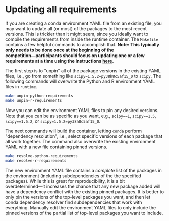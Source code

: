 # Updating all requirements

If you are creating a conda environment YAML file from an existing file, you may want to update all (or most) of the packages to the most recent versions. This is trickier than it might seem, since you ideally want to compile the requirements from inside the runtime container. The `Makefile` contains a few helpful commands to accomplish that. **Note: This typically only needs to be done once at the beginning of the competition―participants should focus on updating one or a few requirements at a time using the instructions [here](../README.md/#2-updating-the-runtime-packages).**

The first step is to "unpin" all of the package versions in the existing YAML files, i.e., go from something like `scipy=1.5.2=py38h8c5af15_0` to `scipy`. The following commands will overwrite the Python and R environment YAML files in `runtime`.

```bash
make unpin-python-requirements
make unpin-r-requirements
```

Now you can edit the environment YAML files to pin any desired versions. Note that you can be as specific as you want, e.g., `scipy==1`, `scipy==1.5`, `scipy==1.5.2`, or `scipy=1.5.2=py38h8c5af15_0`.

The next commands will build the container, letting `conda` perform "dependency resolution", i.e., select specific versions of each package that all work together. The command also overwrite the existing environment YAML with a new file containing pinned versions.

```bash
make resolve-python-requirements
make resolve-r-requirements
```

The new environment YAML file contains a _complete_ list of the packages in the environment (including subdependencies of the the specified packages). While this is great for reproducibility, it is a bit overdetermined―it increases the chance that any new package added will have a dependency conflict with the existing pinned packages. It is better to only pin the versions of the top-level packages you want, and then let conda dependency resolver find subdependencies that work with everything. Manually edit the environment YAML files to only include the pinned versions of the partial list of top-level packages you want to include.
